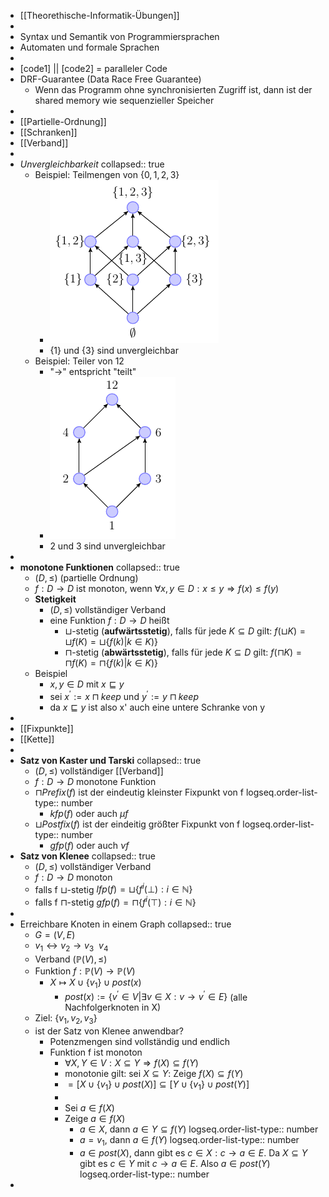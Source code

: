 - [[Theorethische-Informatik-Übungen]]
-
- Syntax und Semantik von Programmiersprachen
- Automaten und formale Sprachen
-
- [code1] || [code2] = paralleler Code
- DRF-Guarantee (Data Race Free Guarantee)
	- Wenn das Programm ohne synchronisierten Zugriff ist, dann ist der shared memory wie sequenzieller Speicher
-
- [[Partielle-Ordnung]]
- [[Schranken]]
- [[Verband]]
-
- *Unvergleichbarkeit*
  collapsed:: true
	- Beispiel: Teilmengen von $\lbrace0,1,2,3\rbrace$
		- ![image.png](../assets/image_1729590536561_0.png)
		- $\lbrace1\rbrace$ und $\lbrace3\rbrace$ sind unvergleichbar
	- Beispiel: Teiler von 12
		- "->" entspricht "teilt"
		- ![image.png](../assets/image_1729590486443_0.png)
		- 2 und 3 sind unvergleichbar
-
- **monotone Funktionen**
  collapsed:: true
	- $(D,\leq)$ (partielle Ordnung)
	- $f:D\rightarrow D$ ist monoton, wenn $\forall x,y\in D:x\leq y\Rightarrow f(x)\leq f(y)$
	- **Stetigkeit**
		- $(D,\leq)$ vollständiger Verband
		- eine Funktion $f:D\rightarrow D$ heißt
			- $\sqcup$-stetig (**aufwärtsstetig**), falls für jede $K\subseteq D$ gilt: $f(\sqcup K)=\sqcup f(K)=\sqcup\lbrace f(k)|k\in K)\rbrace$
			- $\sqcap$-stetig (**abwärtsstetig**), falls für jede $K\subseteq D$ gilt: $f(\sqcap K)=\sqcap f(K)=\sqcap\lbrace f(k)|k\in K)\rbrace$
	- Beispiel
		- $x,y\in D$ mit $x\sqsubseteq y$
		- sei $x^{\prime}:=x\sqcap keep$ und $y^{\prime}:=y\sqcap keep$
		- da $x\sqsubseteq y$ ist also x' auch eine untere Schranke von y
-
- [[Fixpunkte]]
- [[Kette]]
-
- **Satz von Kaster und Tarski**
  collapsed:: true
	- $(D,\leq)$ vollständiger [[Verband]]
	- $f:D\rightarrow D$ monotone Funktion
	- $\sqcap Prefix(f)$ ist der eindeutig kleinster Fixpunkt von f
	  logseq.order-list-type:: number
		- $kfp(f)$ oder auch $\mu f$
	- $\sqcup Postfix(f)$ ist der eindeitig größter Fixpunkt von f
	  logseq.order-list-type:: number
		- $gfp(f)$ oder auch $\nu f$
- **Satz von Klenee**
  collapsed:: true
	- $(D,\leq)$ vollständiger Verband
	- $f:D\rightarrow D$ monoton
	- falls  f $\sqcup$-stetig $lfp(f)=\sqcup\lbrace f^{i}(\bot):i\in\mathbb{N}\rbrace$
	- falls  f $\sqcap$-stetig $gfp(f)=\sqcap\lbrace f^{i}(\top):i\in\mathbb{N}\rbrace$
-
- Erreichbare Knoten in einem Graph
  collapsed:: true
	- $G=(V,E)$
	- $v_1\leftrightarrow v_2\rightarrow v_3\ \ v_4$
	- Verband $(\mathbb{P}(V),\leq)$
	- Funktion $f:\mathbb{P}(V)\rightarrow\mathbb{P}(V)$
		- $X\mapsto X\cup\lbrace v_1\rbrace\cup post(x)$
			- $post(x):=\lbrace v^{\prime}\in V|\exists v\in X:v\rightarrow v^{\prime}\in E\rbrace$ (alle Nachfolgerknoten in X)
	- Ziel: $\lbrace v_1,v_2,v_3\rbrace$
	- ist der Satz von Klenee anwendbar?
		- Potenzmengen sind vollständig und endlich
		- Funktion f ist monoton
			- $\forall X,Y\in V:X\subseteq Y\Rightarrow f(X)\subseteq f(Y)$
			- monotonie gilt: sei $X\subseteq Y$: Zeige $f(X)\subseteq f(Y)$
			- $=[X\cup\lbrace v_1\rbrace\cup post(X)]\subseteq[Y\cup\lbrace v_1\rbrace\cup post(Y)]$
			-
			- Sei $a\in f(X)$
			- Zeige $a\in f(X)$
				- $a\in X$, dann $a\in Y\subseteq f(Y)$
				  logseq.order-list-type:: number
				- $a=v_1$, dann $a\in f(Y)$
				  logseq.order-list-type:: number
				- $a\in post(X)$, dann gibt es $c\in X:c\rightarrow a\in E$. Da $X\subseteq Y$ gibt es $c\in Y$ mit $c\rightarrow a\in E$. Also $a\in post(Y)$
				  logseq.order-list-type:: number
-